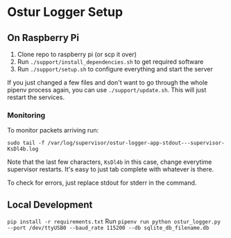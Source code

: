 # Ostur Logger Setup

## On Raspberry Pi

1. Clone repo to raspberry pi (or scp it over)
2. Run `./support/install_dependencies.sh` to get required software
3. Run `./support/setup.sh` to configure everything and start the server

If you just changed a few files and don't want to go through the whole pipenv process again, you can use `./support/update.sh`. This will just restart the services.

### Monitoring
To monitor packets arriving run:

`sudo tail -f /var/log/supervisor/ostur-logger-app-stdout---supervisor-KsDl4b.log`

Note that the last few characters, `KsDl4b` in this case, change everytime supervisor restarts. It's easy to just tab complete with whatever is there.

To check for errors, just replace stdout for stderr in the command.

## Local Development
`pip install -r requirements.txt`
Run `pipenv run python ostur_logger.py --port /dev/ttyUSB0 --baud_rate 115200 --db sqlite_db_filename.db`

